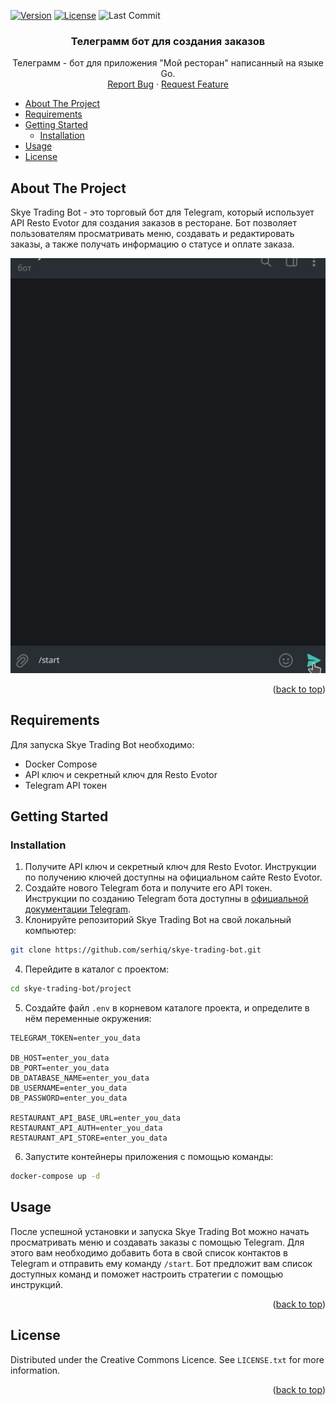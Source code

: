 <a name="readme-top"></a>

<!-- PROJECT SHIELDS -->
[![Version][version-shield]][version-url]
[![License](https://img.shields.io/github/license/serhiq/skye-trading-bot?style=for-the-badge)](https://github.com/serhiq/skye-trading-bot/blob/main/LICENSE)
![Last Commit](https://img.shields.io/github/last-commit/serhiq/skye-trading-bot.svg?style=for-the-badge)

<h3 align="center">Телеграмм бот для создания заказов</a></h3>

  <p align="center">
Телеграмм - бот для приложения "Мой ресторан" написанный на языке Go.
    <br />
    <!-- <a href="https://github.com/serhiq/skye-trading-bot"><strong>Explore the docs »</strong></a>
    <br />
    <br />
    <a href="https://github.com/serhiq/skye-trading-bot">View Demo</a>
    · -->
    <a href="https://github.com/serhiq/skye-trading-bot/issues">Report Bug</a>
    ·
    <a href="https://github.com/serhiq/skye-trading-bot/issues">Request Feature</a>
  </p>


<!-- TABLE OF CONTENTS -->
* [About The Project](#about-the-project)
* [Requirements](#requirements)
* [Getting Started](#getting-started)
    * [Installation](#installation)
* [Usage](#usage)
* [License](#license)


<!-- ABOUT THE PROJECT -->
## About The Project

<!-- [![Product Name Screen Shot][product-screenshot]](https://example.com) -->

Skye Trading Bot - это торговый бот для Telegram, который использует API Resto Evotor для создания заказов в ресторане. Бот позволяет пользователям просматривать меню, создавать и редактировать заказы, а также получать информацию о статусе и оплате заказа.

<div align="center">
    <img src="project/screenshots/sell_bot.gif" width="600px"/> 
</div>

<p align="right">(<a href="#readme-top">back to top</a>)</p>


## Requirements
Для запуска Skye Trading Bot необходимо:

* Docker Compose
* API ключ и секретный ключ для Resto Evotor
* Telegram API токен


<!-- GETTING STARTED -->
## Getting Started

### Installation


1. Получите API ключ и секретный ключ для Resto Evotor. Инструкции по получению ключей доступны на официальном сайте Resto Evotor.
2. Создайте нового Telegram бота и получите его API токен. Инструкции по созданию Telegram бота доступны в [официальной документации Telegram](https://core.telegram.org/bots#3-how-do-i-create-a-bot).
3. Клонируйте репозиторий Skye Trading Bot на свой локальный компьютер:



```bash
git clone https://github.com/serhiq/skye-trading-bot.git
```
4. Перейдите в каталог с проектом:

```bash
cd skye-trading-bot/project
```
5. Создайте файл `.env` в корневом каталоге проекта, и определите в нём переменные окружения:

```
TELEGRAM_TOKEN=enter_you_data

DB_HOST=enter_you_data
DB_PORT=enter_you_data
DB_DATABASE_NAME=enter_you_data
DB_USERNAME=enter_you_data
DB_PASSWORD=enter_you_data

RESTAURANT_API_BASE_URL=enter_you_data
RESTAURANT_API_AUTH=enter_you_data
RESTAURANT_API_STORE=enter_you_data

```

6. Запустите контейнеры приложения с помощью команды:
```bash
docker-compose up -d
```

## Usage

После успешной установки и запуска Skye Trading Bot можно начать просматривать меню и создавать заказы с помощью Telegram. Для этого вам необходимо добавить бота в свой список контактов в Telegram и отправить ему команду `/start`. Бот предложит вам список доступных команд и поможет настроить стратегии с помощью инструкций.


<p align="right">(<a href="#readme-top">back to top</a>)</p>


<!-- LICENSE -->
## License

Distributed under the Creative Commons Licence. See `LICENSE.txt` for more information.

<p align="right">(<a href="#readme-top">back to top</a>)</p>


[version-shield]: https://img.shields.io/github/go-mod/go-version/serhiq/skye-trading-bot?filename=bot-service%2Fgo.mod&style=for-the-badge

[version-url]: https://github.com/serhiq/skye-trading-bot

[Golang]: https://img.shields.io/badge/Golang-000000?style=for-the-badge&logo=go&logoColor=white

[Golang-url]: https://go.dev/

